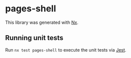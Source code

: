 # pages-shell

This library was generated with [Nx](https://nx.dev).

## Running unit tests

Run `nx test pages-shell` to execute the unit tests via [Jest](https://jestjs.io).
